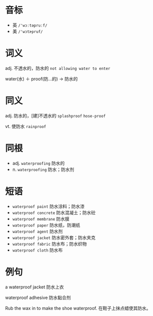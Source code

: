 # 音标

- 英 `/'wɔːtəpruːf/`
- 美 `/'wɔtɚpruf/`

# 词义

adj. 不透水的，防水的
`not allowing water to enter`



water(水) ＋ proof(防…的) → 防水的

# 同义

adj. 防水的，[建]不透水的
`splashproof` `hose-proof`

vt. 使防水
`rainproof`

# 同根

- adj. `waterproofing` 防水的
- n. `waterproofing` 防水；防水剂

# 短语

- `waterproof paint` 防水涂料；防水漆
- `waterproof concrete` 防水混凝土；防水砼
- `waterproof membrane` 防水膜
- `waterproof paper` 防水纸，防潮纸
- `waterproof agent` 防水剂
- `waterproof jacket` 防水密外套；防水夹克
- `waterproof fabric` 防水布；防水织物
- `waterproof cloth` 防水布

# 例句

a waterproof jacket
防水上衣

waterproof adhesive
防水黏合剂

Rub the wax in to make the shoe waterproof.
在鞋子上抹点蜡使其防水。


